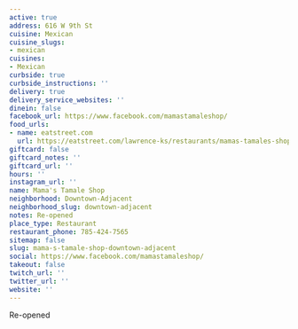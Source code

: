 ```yaml
---
active: true
address: 616 W 9th St
cuisine: Mexican
cuisine_slugs:
- mexican
cuisines:
- Mexican
curbside: true
curbside_instructions: ''
delivery: true
delivery_service_websites: ''
dinein: false
facebook_url: https://www.facebook.com/mamastamaleshop/
food_urls:
- name: eatstreet.com
  url: https://eatstreet.com/lawrence-ks/restaurants/mamas-tamales-shop
giftcard: false
giftcard_notes: ''
giftcard_url: ''
hours: ''
instagram_url: ''
name: Mama's Tamale Shop
neighborhood: Downtown-Adjacent
neighborhood_slug: downtown-adjacent
notes: Re-opened
place_type: Restaurant
restaurant_phone: 785-424-7565
sitemap: false
slug: mama-s-tamale-shop-downtown-adjacent
social: https://www.facebook.com/mamastamaleshop/
takeout: false
twitch_url: ''
twitter_url: ''
website: ''
---
```


Re-opened